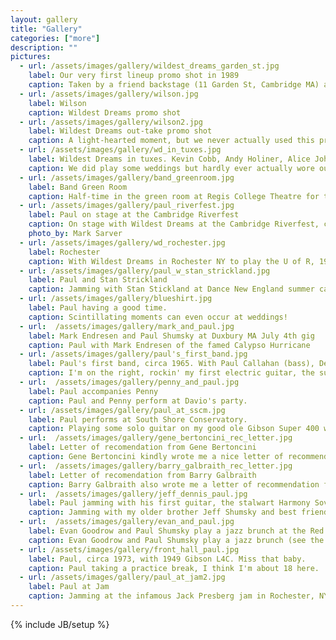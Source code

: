 ```yaml
---
layout: gallery
title: "Gallery"
categories: ["more"]
description: ""
pictures:
  - url: /assets/images/gallery/wildest_dreams_garden_st.jpg
    label: Our very first lineup promo shot in 1989
    caption: Taken by a friend backstage (11 Garden St, Cambridge MA) after our first gig in 1989 -  Kevin Cobb, Ricardo Monzon, Alice Johnson, Andy Holiner, Paul Shumsky, Scott, Amendola.
  - url: /assets/images/gallery/wilson.jpg
    label: Wilson
    caption: Wildest Dreams promo shot
  - url: /assets/images/gallery/wilson2.jpg
    label: Wildest Dreams out-take promo shot
    caption: A light-hearted moment, but we never actually used this promo shot! (photo by Susan Wilson)
  - url: /assets/images/gallery/wd_in_tuxes.jpg
    label: Wildest Dreams in tuxes. Kevin Cobb, Andy Holiner, Alice Johnson, Luis Blanco, Andreas Brade, Paul Shumsky
    caption: We did play some weddings but hardly ever actually wore our tuxes. 
  - url: /assets/images/gallery/band_greenroom.jpg
    label: Band Green Room
    caption: Half-time in the green room at Regis College Theatre for the Performing Arts. Pernell Saturnino, Paul Shumsky, Alice Johnson, Andy Holiner, Chagai Ashbel, Kevin Cobb.
  - url: /assets/images/gallery/paul_riverfest.jpg
    label: Paul on stage at the Cambridge Riverfest
    caption: On stage with Wildest Dreams at the Cambridge Riverfest, circa 1990.
    photo_by: Mark Sarver
  - url: /assets/images/gallery/wd_rochester.jpg
    label: Rochester
    caption: With Wildest Dreams in Rochester NY to play the U of R, 1995.
  - url: /assets/images/gallery/paul_w_stan_strickland.jpg
    label: Paul and Stan Strickland
    caption: Jamming with Stan Stickland at Dance New England summer camp.
  - url: /assets/images/gallery/blueshirt.jpg 
    label: Paul having a good time.
    caption: Scintillating moments can even occur at weddings!
  - url:  /assets/images/gallery/mark_and_paul.jpg  
    label: Mark Endresen and Paul Shumsky at Duxbury MA July 4th gig
    caption: Paul with Mark Endresen of the famed Calypso Hurricane
  - url: /assets/images/gallery/paul's_first_band.jpg 
    label: Paul's first band, circa 1965. With Paul Callahan (bass), Dennis Comfort (guitar), Jack Prewitt (drums). 
    caption: I'm on the right, rockin' my first electric guitar, the superhot Harmony Rocket. Notice the precise job we did lining up the amps!
  - url:  /assets/images/gallery/penny_and_paul.jpg 
    label: Paul accompanies Penny
    caption: Paul and Penny perform at Davio's party.
  - url: /assets/images/gallery/paul_at_sscm.jpg
    label: Paul performs at South Shore Conservatory.
    caption: Playing some solo guitar on my good ole Gibson Super 400 which I had bought from Duke Robillard and eventually sold to my student Evan Goodrow. How 'bout those sideburns?!
  - url:  /assets/images/gallery/gene_bertoncini_rec_letter.jpg 
    label: Letter of recomendation from Gene Bertoncini
    caption: Gene Bertoncini kindly wrote me a nice letter of recommendation for my first teaching job.
  - url:  /assets/images/gallery/barry_galbraith_rec_letter.jpg 
    label: Letter of recomendation from Barry Galbraith
    caption: Barry Galbraith also wrote me a letter of recommendation for my first teaching job.
  - url:  /assets/images/gallery/jeff_dennis_paul.jpg 
    label: Paul jamming with his first guitar, the stalwart Harmony Sovereign, received on his 9th birthday.
    caption: Jamming with my older brother Jeff Shumsky and best friend Dennis Comfort.
  - url:  /assets/images/gallery/evan_and_paul.jpg 
    label: Evan Goodrow and Paul Shumsky play a jazz brunch at the Red Rock Bistro in Swampscott, MA
    caption: Evan Goodrow and Paul Shumsky play a jazz brunch (see the Listen page to hear what this picture sounded like). Evan is playing my old Super 400.
  - url: /assets/images/gallery/front_hall_paul.jpg
    label: Paul, circa 1973, with 1949 Gibson L4C. Miss that baby.
    caption: Paul taking a practice break, I think I'm about 18 here.
  - url: /assets/images/gallery/paul_at_jam2.jpg 
    label: Paul at Jam
    caption: Jamming at the infamous Jack Presberg jam in Rochester, NY
---
```

{% include JB/setup %}


